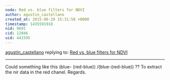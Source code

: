 ```yaml
---
node: Red vs. blue filters for NDVI
author: agustin_castellano
created_at: 2015-06-29 15:31:58 +0000
timestamp: 1435591918
nid: 9691
cid: 12046
uid: 441595
---
```




[agustin_castellano](../profile/agustin_castellano) replying to: [Red vs. blue filters for NDVI](../notes/nedhorning/10-30-2013/red-vs-blue-filters-for-ndvi)

----
Could something like this (blue- (red-blue)) /(blue-(red-blue)) ?? To extract the nir data in the red chanel. 
Regards.